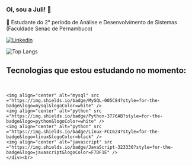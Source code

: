 ### Oi, sou a Juli! 🤩

📔 Estudante do 2° período de Análise e Desenvolvimento de Sistemas (Faculdade Senac de Pernambuco) <br>


[![Linkedin](https://img.shields.io/badge/LinkedIn-0077B5?style=for-the-badge&logo=linkedin&logoColor=white)](https://www.linkedin.com/in/juliane-reis-maia-40320b140/)

![Top Langs](https://github-readme-stats.vercel.app/api/top-langs/?username=julianereism\&layout=compact)

## Tecnologias que estou estudando no momento:

<div style="display: inline_block"><br>
  
    <img align="center" alt="mysql" src ="https://img.shields.io/badge/MySQL-005C84?style=for-the-badge&logo=mysql&logoColor=white" />
    <img align="center" alt="python" src ="https://img.shields.io/badge/Python-3776AB?style=for-the-badge&logo=python&logoColor=white" />
    <img align="center" alt="python" src ="https://img.shields.io/badge/Linux-FCC624?style=for-the-badge&logo=linux&logoColor=black" />   
    <img align="center" alt="javascript" src ="https://img.shields.io/badge/JavaScript-323330?style=for-the-badge&logo=javascript&logoColor=F7DF1E" />
    </div><br>

    
